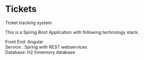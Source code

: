 # Tickets
Ticket tracking system

This is a Spring Boot Application with following technology stack.

Front End: Angular <br/>
Service : Spring with REST webservices <br/>
Database: H2 Inmemory database <br/>


